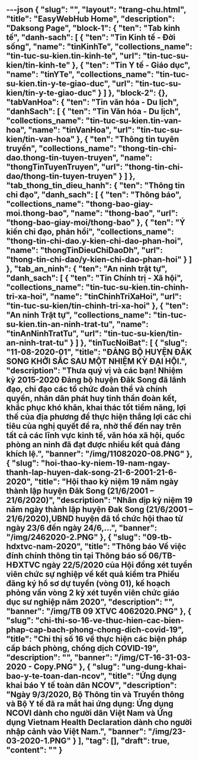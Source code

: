 ---json
{
    "slug": "",
    "layout": "trang-chu.html",
    "title": "EasyWebHub Home",
    "description": "Daksong Page",
    "block-1": {
        "ten": "Tab kinh tế",
        "danh-sach": [
            {
                "ten": "Tin Kinh tế - Đời sống",
                "name": "tinKinhTe",
                "collections_name": "tin-tuc-su-kien.tin-kinh-te",
                "url": "tin-tuc-su-kien/tin-kinh-te"
            },
            {
                "ten": "Tin Y tế - Giáo dục",
                "name": "tinYTe",
                "collections_name": "tin-tuc-su-kien.tin-y-te-giao-duc",
                "url": "tin-tuc-su-kien/tin-y-te-giao-duc"
            }
        ]
    },
    "block-2": {},
    "tabVanHoa": {
        "ten": "Tin văn hóa - Du lịch",
        "danhSach": [
            {
                "ten": "Tin Văn hóa - Du lịch",
                "collections_name": "tin-tuc-su-kien.tin-van-hoa",
                "name": "tinVanHoa",
                "url": "tin-tuc-su-kien/tin-van-hoa"
            },
            {
                "ten": "Thông tin tuyên truyền",
                "collections_name": "thong-tin-chi-dao.thong-tin-tuyen-truyen",
                "name": "thongTinTuyenTruyen",
                "url": "thong-tin-chi-dao/thong-tin-tuyen-truyen"
            }
        ]
    },
    "tab_thong_tin_dieu_hanh": {
        "ten": "Thông tin chỉ đạo",
        "danh_sach": [
            {
                "ten": "Thông báo",
                "collections_name": "thong-bao-giay-moi.thong-bao",
                "name": "thong-bao",
                "url": "thong-bao-giay-moi/thong-bao"
            },
            {
                "ten": "Ý kiến chỉ đạo, phản hồi",
                "collections_name": "thong-tin-chi-dao.y-kien-chi-dao-phan-hoi",
                "name": "thongTinDieuChiDaoDh",
                "url": "thong-tin-chi-dao/y-kien-chi-dao-phan-hoi"
            }
        ]
    },
    "tab_an_ninh": {
        "ten": "An ninh trật tự",
        "danh_sach": [
            {
                "ten": "Tin Chính trị - Xã hội",
                "collections_name": "tin-tuc-su-kien.tin-chinh-tri-xa-hoi",
                "name": "tinChinhTriXaHoi",
                "url": "tin-tuc-su-kien/tin-chinh-tri-xa-hoi"
            },
            {
                "ten": "An ninh Trật tự",
                "collections_name": "tin-tuc-su-kien.tin-an-ninh-trat-tu",
                "name": "tinAnNinhTratTu",
                "url": "tin-tuc-su-kien/tin-an-ninh-trat-tu"
            }
        ]
    },
    "tinTucNoiBat": [
        {
            "slug": "11-08-2020-01",
            "title": "ĐẢNG BỘ HUYỆN ĐĂK SONG KHỞI SẮC SAU MỘT NHIỆM KỲ ĐẠI HỘI.",
            "description": "Thưa quý vị và các bạn! Nhiệm kỳ 2015-2020 Đảng bộ huyện Đăk Song đã lãnh đạo, chỉ đạo các tổ chức đoàn thể và  chính quyền,  nhân dân phát huy tinh thần đoàn kết, khắc phục khó khăn,  khai thác tốt tiềm năng, lợi thế của địa phương để thực hiện thắng lợi các chỉ tiêu của nghị  quyết đề ra, nhờ thế đến nay trên tất cả các lĩnh vực kinh tế, văn hóa xã hội, quốc phòng an ninh đã đạt được nhiều  kết quả đáng khích lệ.",
            "banner": "/img/11082020-08.PNG"
        },
        {
            "slug": "hoi-thao-ky-niem-19-nam-ngay-thanh-lap-huyen-dak-song-21-6-2001-21-6-2020",
            "title": "Hội thao kỷ niệm 19 năm ngày thành lập huyện Đăk Song  (21/6/2001 – 21/6/2020)",
            "description": "Nhân dịp kỷ niệm 19 năm ngày thành lập huyện Đak Song (21/6/2001 – 21/6/2020),UBND huyện đã tổ chức hội thao từ ngày 23/6  đến ngày 24/6,…",
            "banner": "/img/2462020-2.PNG"
        },
        {
            "slug": "09-tb-hdxtvc-nam-2020",
            "title": "Thông báo Về việc đính chính thông tin tại Thông báo số 06/TB-HĐXTVC ngày 22/5/2020 của Hội đồng xét tuyển viên chức sự nghiệp về kết quả kiểm tra Phiếu đăng ký hồ sơ dự tuyển (vòng 01), kế hoạch phỏng vấn vòng 2 kỳ xét tuyển viên chức giáo dục sư nghiệp năm 2020",
            "description": "",
            "banner": "/img/TB 09 XTVC 4062020.PNG"
        },
        {
            "slug": "chi-thi-so-16-ve-thuc-hien-cac-bien-phap-cap-bach-phong-chong-dich-covid-19",
            "title": "Chỉ thị số 16 về thực hiện các biện pháp cấp bách phòng, chống dịch COVID-19",
            "description": "",
            "banner": "/img/CT-16-31-03-2020 - Copy.PNG"
        },
        {
            "slug": "ung-dung-khai-bao-y-te-toan-dan-ncov",
            "title": "Ứng dụng khai báo Y tế toàn dân NCOV",
            "description": "Ngày 9/3/2020, Bộ Thông tin và Truyền thông và Bộ Y tế đã ra mắt hai ứng dụng: Ứng dụng NCOVI dành cho người dân Việt Nam và Ứng dụng Vietnam Health Declaration dành cho người nhập cảnh vào Việt Nam.",
            "banner": "/img/23-03-2020-1.PNG"
        }
    ],
    "tag": [],
    "draft": true,
    "__content__": ""
}
---
